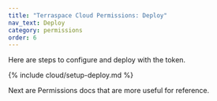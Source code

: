 ```yaml
---
title: "Terraspace Cloud Permissions: Deploy"
nav_text: Deploy
category: permissions
order: 6
---
```


Here are steps to configure and deploy with the token.

{% include cloud/setup-deploy.md %}

Next are Permissions docs that are more useful for reference.
